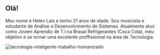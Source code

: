 ## Olá!

Meu nome é Helen Laís e tenho 21 anos de idade.
Sou musicista e estudante de Análise e Desenvolvimento de Sistemas.
Atualmente atuo como Jovem Aprendiz de T.I na Brasal Refrigerantes (Coca Cola), meu objetivo é se tornar uma excelente proffissional na área de Tecnologia.

<!--
**helen2411/helen2411** is a ✨ _special_ ✨ repository because its `README.md` (this file) appears on your GitHub profile.

Here are some ideas to get you started:

- 🔭 I’m currently working on ...
- 🌱 I’m currently learning ...
- 👯 I’m looking to collaborate on ...
- 🤔 I’m looking for help with ...
- 💬 Ask me about ...
- 📫 How to reach me: ...
- 😄 Pronouns: ...
- ⚡ Fun fact: ...
-->
![tecnologia-inteligente-trabalho-humanizado](https://github.com/user-attachments/assets/8e05d33f-47da-47c9-8cfa-de1be4809467)
